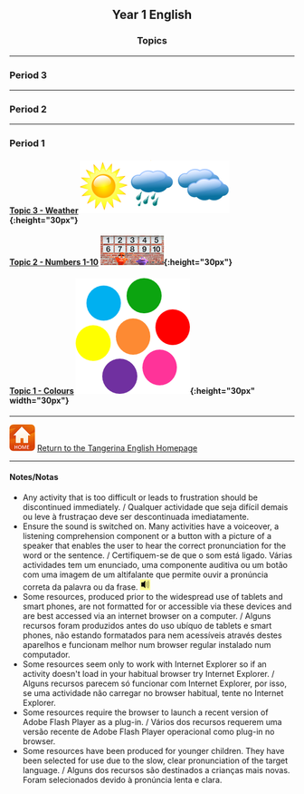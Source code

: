<head>
<!-- Global site tag (gtag.js) - Google Analytics -->
<script async src="https://www.googletagmanager.com/gtag/js?id=UA-110947112-3"></script>
<script>
  window.dataLayer = window.dataLayer || [];
  function gtag(){dataLayer.push(arguments);}
  gtag('js', new Date());

  gtag('config', 'UA-110947112-3');
</script>
</head>

<h2> 
<p align="center">
Year 1 English
</p>
</h2>

<h3> 
<p align="center">
Topics
</p>
</h3>

***

### Period 3  

***

### Period 2  

<!--#### [Topic 8 - Weather](https://tangerina-pt.github.io/English/Weather_A)
#### [Topic 7 - Family](https://tangerina-pt.github.io/English/Family_A)

***

#### [Topic 6 - Feelings/needs](https://tangerina-pt.github.io/English/Feelings_A)
#### [Topic 6 - Toys](https://tangerina-pt.github.io/English/Toys_A)
#### [Topic 4 - Classroom objects](https://tangerina-pt.github.io/English/Classroom_Objects_A)
#### [Topic 7 - Actions](https://tangerina-pt.github.io/English/Actions_A)
#### [Topic 7 - Shapes](https://tangerina-pt.github.io/English/Shapes_A)
#### [Topic 6 - Family](https://tangerina-pt.github.io/English/Family_A)
#### [Topic 5 - Classroom objects](https://tangerina-pt.github.io/English/Classroom_Objects_A)
#### [Topic 4 - Animals](https://tangerina-pt.github.io/English/Animals_A)
#### [Topic 3 - Body parts](https://tangerina-pt.github.io/English/Body_Parts_A)-->

***

### Period 1
#### [Topic 3 - Weather](https://tangerina-pt.github.io/English/Weather_A) ![wsym](/images/wsym.PNG){:height="30px"}
#### [Topic 2 - Numbers 1-10](https://tangerina-pt.github.io/English/Number_A) ![pmno](/images/pmno.PNG){:height="30px"}
#### [Topic 1 - Colours](https://tangerina-pt.github.io/English/Colours_A) ![colmix](/images/colmix.png){:height="30px" width="30px"}
<!--#### [Topic 0 - Greetings](https://tangerina-pt.github.io/English/Greetings_A)-->

<!--***
[![kbah](/images/kbah.PNG)](https://tangerina-pt.github.io/English/kb1)[![kbtx](/images/kbtx.PNG)](https://tangerina-pt.github.io/English/kb1)-->

***
[![home](/images/home.PNG)](https://tangerina-pt.github.io/English) [Return to the Tangerina English Homepage](https://tangerina-pt.github.io/English)

***
#### Notes/Notas
* Any activity that is too difficult or leads to frustration should be discontinued immediately. / Qualquer actividade que seja difícil demais ou leve à frustraçao deve ser descontinuada imediatamente.
* Ensure the sound is switched on. Many activities have a voiceover, a listening comprehension component or a button with a picture of a speaker that enables the user to hear the correct pronunciation for the word or the sentence. / Certifiquem-se de que o som está ligado. Várias actividades tem um enunciado, uma componente auditiva ou um botão com uma imagem de um altifalante que permite ouvir a pronúncia correta da palavra ou da frase. ![spkr2](/images/spkr2.PNG)
* Some resources, produced prior to the widespread use of tablets and smart phones, are not formatted for or accessible via these devices and are best accessed via an internet browser on a computer. / Alguns recursos foram produzidos antes do uso ubíquo de tablets e smart phones, não estando formatados para nem acessíveis através destes aparelhos e funcionam melhor num browser regular instalado num computador.
* Some resources seem only to work with Internet Explorer so if an activity doesn't load in your habitual browser try Internet Explorer. / Alguns recursos parecem só funcionar com Internet Explorer, por isso, se uma actividade não carregar no browser habitual, tente no Internet Explorer.
* Some resources require the browser to launch a recent version of Adobe Flash Player as a plug-in. / Vários dos recursos requerem uma versão recente de Adobe Flash Player operacional como plug-in no browser.
* Some resources have been produced for younger children. They have been selected for use due to the slow, clear pronunciation of the target language. / Alguns dos recursos são destinados a crianças mais novas. Foram selecionados devido à pronúncia lenta e clara.
